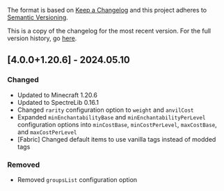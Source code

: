 The format is based on [Keep a Changelog](http://keepachangelog.com/en/1.0.0/) and this project adheres to [Semantic Versioning](http://semver.org/spec/v2.0.0.html).

This is a copy of the changelog for the most recent version. For the full version history, go [here](https://github.com/illusivesoulworks/veinmining/blob/1.20.x/CHANGELOG.md).

## [4.0.0+1.20.6] - 2024.05.10
### Changed
- Updated to Minecraft 1.20.6
- Updated to SpectreLib 0.16.1
- Changed `rarity` configuration option to `weight` and `anvilCost`
- Expanded `minEnchantabilityBase` and `minEnchantabilityPerLevel` configuration options into `minCostBase`, `minCostPerLevel`,
  `maxCostBase`, and `maxCostPerLevel`
- [Fabric] Changed default items to use vanilla tags instead of modded tags
### Removed
- Removed `groupsList` configuration option
